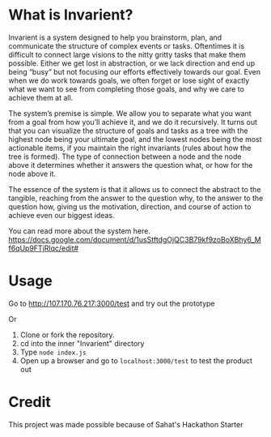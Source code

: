 # What is Invarient?
Invarient is a system designed to help you brainstorm, plan, and communicate the structure of complex events or tasks.  Oftentimes it is difficult to connect large visions to the nitty gritty tasks that make them possible.  Either we get lost in abstraction, or we lack direction and end up being “busy” but not focusing our efforts effectively towards our goal.  Even when we do work towards goals, we often forget or lose sight of exactly what we want to see from completing those goals, and why we care to achieve them at all.

The system’s premise is simple.  We allow you to separate what you want from a goal from how you’ll achieve it, and we do it recursively. It turns out that you can visualize the structure of goals and tasks as a tree with the highest node being your ultimate goal, and the lowest nodes being the most actionable items, if you maintain the right invariants (rules about how the tree is formed). The type of connection between a node and the node above it determines whether it answers the question what, or how for the node above it.  

The essence of the system is that it allows us to connect the abstract to the tangible, reaching from the answer to the question why, to the answer to the question how, giving us the motivation, direction, and course of action to achieve even our biggest ideas.  

You can read more about the system here.
https://docs.google.com/document/d/1usStftdgOjQC3B79kf9zoBoXBhy6_Mf6qUp9FTjRlqc/edit#

# Usage
Go to http://107.170.76.217:3000/test and try out the prototype

Or

1. Clone or fork the repository.
2. cd into the inner "Invarient" directory
3. Type ```node index.js```
4. Open up a browser and go to ```localhost:3000/test``` to test the product out


# Credit
This project was made possible because of Sahat's Hackathon Starter